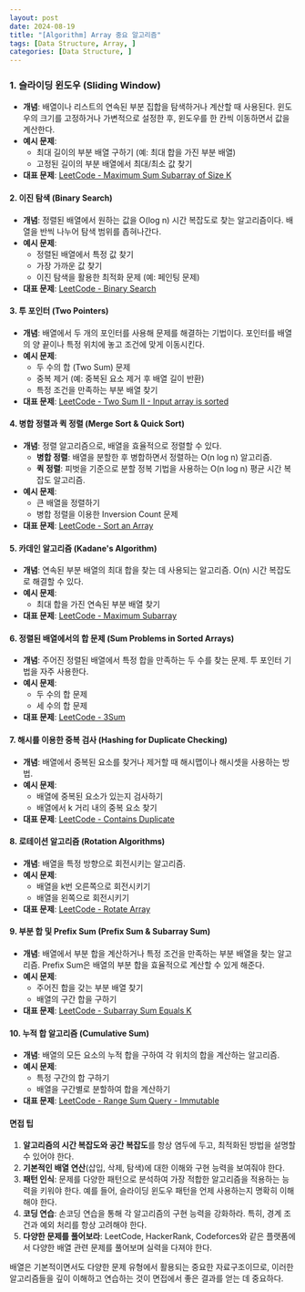 ```yaml
---
layout: post
date: 2024-08-19
title: "[Algorithm] Array 중요 알고리즘"
tags: [Data Structure, Array, ]
categories: [Data Structure, ]
---
```



### 1. **슬라이딩 윈도우 (Sliding Window)**

- **개념**: 배열이나 리스트의 연속된 부분 집합을 탐색하거나 계산할 때 사용된다. 윈도우의 크기를 고정하거나 가변적으로 설정한 후, 윈도우를 한 칸씩 이동하면서 값을 계산한다.
- **예시 문제**:
	- 최대 길이의 부분 배열 구하기 (예: 최대 합을 가진 부분 배열)
	- 고정된 길이의 부분 배열에서 최대/최소 값 찾기
- **대표 문제**: [LeetCode - Maximum Sum Subarray of Size K](https://leetcode.com/problems/maximum-average-subarray-i/)

#### 2. **이진 탐색 (Binary Search)**

- **개념**: 정렬된 배열에서 원하는 값을 O(log n) 시간 복잡도로 찾는 알고리즘이다. 배열을 반씩 나누어 탐색 범위를 좁혀나간다.
- **예시 문제**:
	- 정렬된 배열에서 특정 값 찾기
	- 가장 가까운 값 찾기
	- 이진 탐색을 활용한 최적화 문제 (예: 페인팅 문제)
- **대표 문제**: [LeetCode - Binary Search](https://leetcode.com/problems/binary-search/)

#### 3. **투 포인터 (Two Pointers)**

- **개념**: 배열에서 두 개의 포인터를 사용해 문제를 해결하는 기법이다. 포인터를 배열의 양 끝이나 특정 위치에 놓고 조건에 맞게 이동시킨다.
- **예시 문제**:
	- 두 수의 합 (Two Sum) 문제
	- 중복 제거 (예: 중복된 요소 제거 후 배열 길이 반환)
	- 특정 조건을 만족하는 부분 배열 찾기
- **대표 문제**: [LeetCode - Two Sum II - Input array is sorted](https://leetcode.com/problems/two-sum-ii-input-array-is-sorted/)

#### 4. **병합 정렬과 퀵 정렬 (Merge Sort & Quick Sort)**

- **개념**: 정렬 알고리즘으로, 배열을 효율적으로 정렬할 수 있다.
	- **병합 정렬**: 배열을 분할한 후 병합하면서 정렬하는 O(n log n) 알고리즘.
	- **퀵 정렬**: 피벗을 기준으로 분할 정복 기법을 사용하는 O(n log n) 평균 시간 복잡도 알고리즘.
- **예시 문제**:
	- 큰 배열을 정렬하기
	- 병합 정렬을 이용한 Inversion Count 문제
- **대표 문제**: [LeetCode - Sort an Array](https://leetcode.com/problems/sort-an-array/)

#### 5. **카데인 알고리즘 (Kadane's Algorithm)**

- **개념**: 연속된 부분 배열의 최대 합을 찾는 데 사용되는 알고리즘. O(n) 시간 복잡도로 해결할 수 있다.
- **예시 문제**:
	- 최대 합을 가진 연속된 부분 배열 찾기
- **대표 문제**: [LeetCode - Maximum Subarray](https://leetcode.com/problems/maximum-subarray/)

#### 6. **정렬된 배열에서의 합 문제 (Sum Problems in Sorted Arrays)**

- **개념**: 주어진 정렬된 배열에서 특정 합을 만족하는 두 수를 찾는 문제. 투 포인터 기법을 자주 사용한다.
- **예시 문제**:
	- 두 수의 합 문제
	- 세 수의 합 문제
- **대표 문제**: [LeetCode - 3Sum](https://leetcode.com/problems/3sum/)

#### 7. **해시를 이용한 중복 검사 (Hashing for Duplicate Checking)**

- **개념**: 배열에서 중복된 요소를 찾거나 제거할 때 해시맵이나 해시셋을 사용하는 방법.
- **예시 문제**:
	- 배열에 중복된 요소가 있는지 검사하기
	- 배열에서 k 거리 내의 중복 요소 찾기
- **대표 문제**: [LeetCode - Contains Duplicate](https://leetcode.com/problems/contains-duplicate/)

#### 8. **로테이션 알고리즘 (Rotation Algorithms)**

- **개념**: 배열을 특정 방향으로 회전시키는 알고리즘.
- **예시 문제**:
	- 배열을 k번 오른쪽으로 회전시키기
	- 배열을 왼쪽으로 회전시키기
- **대표 문제**: [LeetCode - Rotate Array](https://leetcode.com/problems/rotate-array/)

#### 9. **부분 합 및 Prefix Sum (Prefix Sum & Subarray Sum)**

- **개념**: 배열에서 부분 합을 계산하거나 특정 조건을 만족하는 부분 배열을 찾는 알고리즘. Prefix Sum은 배열의 부분 합을 효율적으로 계산할 수 있게 해준다.
- **예시 문제**:
	- 주어진 합을 갖는 부분 배열 찾기
	- 배열의 구간 합을 구하기
- **대표 문제**: [LeetCode - Subarray Sum Equals K](https://leetcode.com/problems/subarray-sum-equals-k/)

#### 10. **누적 합 알고리즘 (Cumulative Sum)**

- **개념**: 배열의 모든 요소의 누적 합을 구하여 각 위치의 합을 계산하는 알고리즘.
- **예시 문제**:
	- 특정 구간의 합 구하기
	- 배열을 구간별로 분할하여 합을 계산하기
- **대표 문제**: [LeetCode - Range Sum Query - Immutable](https://leetcode.com/problems/range-sum-query-immutable/)

#### 면접 팁

1. **알고리즘의 시간 복잡도와 공간 복잡도**를 항상 염두에 두고, 최적화된 방법을 설명할 수 있어야 한다.
2. **기본적인 배열 연산**(삽입, 삭제, 탐색)에 대한 이해와 구현 능력을 보여줘야 한다.
3. **패턴 인식**: 문제를 다양한 패턴으로 분석하여 가장 적합한 알고리즘을 적용하는 능력을 키워야 한다. 예를 들어, 슬라이딩 윈도우 패턴을 언제 사용하는지 명확히 이해해야 한다.
4. **코딩 연습**: 손코딩 연습을 통해 각 알고리즘의 구현 능력을 강화하라. 특히, 경계 조건과 예외 처리를 항상 고려해야 한다.
5. **다양한 문제를 풀어보라**: LeetCode, HackerRank, Codeforces와 같은 플랫폼에서 다양한 배열 관련 문제를 풀어보며 실력을 다져야 한다.

배열은 기본적이면서도 다양한 문제 유형에서 활용되는 중요한 자료구조이므로, 이러한 알고리즘들을 깊이 이해하고 연습하는 것이 면접에서 좋은 결과를 얻는 데 중요하다.

